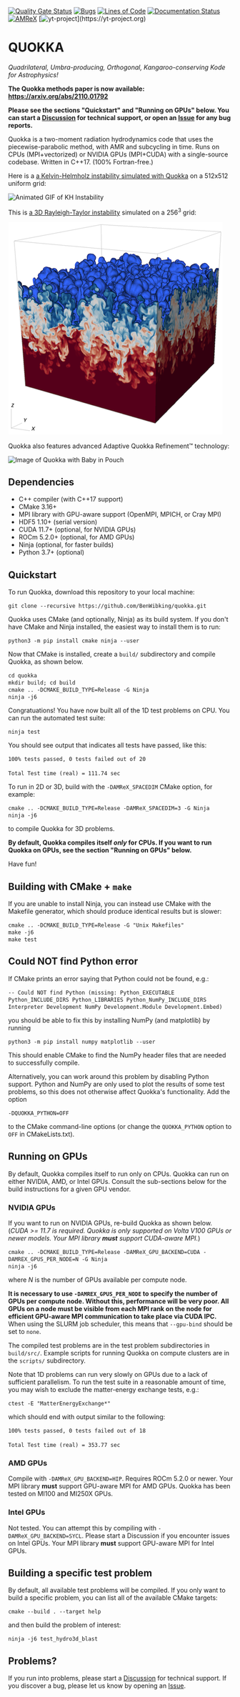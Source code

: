 [![Quality Gate Status](https://sonarcloud.io/api/project_badges/measure?project=BenWibking_TwoMomentRad&metric=alert_status&token=5049c56ffe08dcc83afd5ca4c8e0d951a2836652)](https://sonarcloud.io/dashboard?id=BenWibking_TwoMomentRad)
[![Bugs](https://sonarcloud.io/api/project_badges/measure?project=BenWibking_TwoMomentRad&metric=bugs&token=5049c56ffe08dcc83afd5ca4c8e0d951a2836652)](https://sonarcloud.io/dashboard?id=BenWibking_TwoMomentRad)
[![Lines of Code](https://sonarcloud.io/api/project_badges/measure?project=BenWibking_TwoMomentRad&metric=ncloc&token=5049c56ffe08dcc83afd5ca4c8e0d951a2836652)](https://sonarcloud.io/dashboard?id=BenWibking_TwoMomentRad)
[![Documentation Status](https://readthedocs.org/projects/quokka-code/badge/?version=latest)](https://quokka-code.readthedocs.io/en/latest/?badge=latest)
[![AMReX](https://amrex-codes.github.io/badges/powered%20by-AMReX-red.svg)](https://amrex-codes.github.io)
[![yt-project](https://img.shields.io/static/v1?label="works%20with"&message="yt"&color="blueviolet")](https://yt-project.org)

# QUOKKA
*Quadrilateral, Umbra-producing, Orthogonal, Kangaroo-conserving Kode for Astrophysics!*

**The Quokka methods paper is now available: https://arxiv.org/abs/2110.01792**

**Please see the sections "Quickstart" and "Running on GPUs" below. You can start a [Discussion](https://github.com/BenWibking/quokka/discussions) for technical support, or open an [Issue](https://github.com/BenWibking/quokka/issues) for any bug reports.**

Quokka is a two-moment radiation hydrodynamics code that uses the piecewise-parabolic method, with AMR and subcycling in time. Runs on CPUs (MPI+vectorized) or NVIDIA GPUs (MPI+CUDA) with a single-source codebase. Written in C++17. (100% Fortran-free.)

Here is a [a Kelvin-Helmholz instability simulated with Quokka](https://vimeo.com/714653592) on a 512x512 uniform grid:

![Animated GIF of KH Instability](https://videoapi-muybridge.vimeocdn.com/animated-thumbnails/image/1f468be6-6d7b-4d53-a02c-4dd8f3ad5154.gif?ClientID=vimeo-core-prod&Date=1653705774&Signature=9bea89d5c9657180391a9538a10fd4f8f7099025)

This is [a 3D Rayleigh-Taylor instability](https://vimeo.com/746363534) simulated on a $256^3$ grid:

![Image of 3D RT instability](extern/rt3d_visit.png)

Quokka also features advanced Adaptive Quokka Refinement:tm: technology:

![Image of Quokka with Baby in Pouch](extern/quokka2.png)

## Dependencies
* C++ compiler (with C++17 support)
* CMake 3.16+
* MPI library with GPU-aware support (OpenMPI, MPICH, or Cray MPI)
* HDF5 1.10+ (serial version)
* CUDA 11.7+ (optional, for NVIDIA GPUs)
* ROCm 5.2.0+ (optional, for AMD GPUs)
* Ninja (optional, for faster builds)
* Python 3.7+ (optional)

## Quickstart

To run Quokka, download this repository to your local machine:
```
git clone --recursive https://github.com/BenWibking/quokka.git
```
Quokka uses CMake (and optionally, Ninja) as its build system. If you don't have CMake and Ninja installed, the easiest way to install them is to run:
```
python3 -m pip install cmake ninja --user
```
Now that CMake is installed, create a `build/` subdirectory and compile Quokka, as shown below.
```
cd quokka
mkdir build; cd build
cmake .. -DCMAKE_BUILD_TYPE=Release -G Ninja
ninja -j6
```
Congratuations! You have now built all of the 1D test problems on CPU. You can run the automated test suite:
```
ninja test
```
You should see output that indicates all tests have passed, like this:
```
100% tests passed, 0 tests failed out of 20

Total Test time (real) = 111.74 sec
```
To run in 2D or 3D, build with the `-DAMReX_SPACEDIM` CMake option, for example:
```
cmake .. -DCMAKE_BUILD_TYPE=Release -DAMReX_SPACEDIM=3 -G Ninja
ninja -j6
```
to compile Quokka for 3D problems.

**By default, Quokka compiles itself *only* for CPUs. If you want to run Quokka on GPUs, see the section "Running on GPUs" below.**

Have fun!

## Building with CMake + `make`
If you are unable to install Ninja, you can instead use CMake with the Makefile generator, which should produce identical results but is slower:
```
cmake .. -DCMAKE_BUILD_TYPE=Release -G "Unix Makefiles"
make -j6
make test
```

## Could NOT find Python error
If CMake prints an error saying that Python could not be found, e.g.:
```
-- Could NOT find Python (missing: Python_EXECUTABLE Python_INCLUDE_DIRS Python_LIBRARIES Python_NumPy_INCLUDE_DIRS Interpreter Development NumPy Development.Module Development.Embed)
```
you should be able to fix this by installing NumPy (and matplotlib) by running
```
python3 -m pip install numpy matplotlib --user
```
This should enable CMake to find the NumPy header files that are needed to successfully compile.

Alternatively, you can work around this problem by disabling Python support. Python and NumPy are only used to plot the results of some test problems, so this does not otherwise affect Quokka's functionality. Add the option
```
-DQUOKKA_PYTHON=OFF
```
to the CMake command-line options (or change the `QUOKKA_PYTHON` option to `OFF` in CMakeLists.txt).

## Running on GPUs
By default, Quokka compiles itself to run only on CPUs. Quokka can run on either NVIDIA, AMD, or Intel GPUs. Consult the sub-sections below for the build instructions for a given GPU vendor.

### NVIDIA GPUs
If you want to run on NVIDIA GPUs, re-build Quokka as shown below. (*CUDA >= 11.7 is required. Quokka is only supported on Volta V100 GPUs or newer models. Your MPI library **must** support CUDA-aware MPI.*)
```
cmake .. -DCMAKE_BUILD_TYPE=Release -DAMReX_GPU_BACKEND=CUDA -DAMREX_GPUS_PER_NODE=N -G Ninja
ninja -j6
```
where $N$ is the number of GPUs available per compute node.

**It is necessary to use `-DAMREX_GPUS_PER_NODE` to specify the number of GPUs per compute node. Without this, performance will be very poor. All GPUs on a node must be visible from each MPI rank on the node for efficient GPU-aware MPI communication to take place via CUDA IPC.** When using the SLURM job scheduler, this means that `--gpu-bind` should be set to `none`.

The compiled test problems are in the test problem subdirectories in `build/src/`. Example scripts for running Quokka on compute clusters are in the `scripts/` subdirectory.

Note that 1D problems can run very slowly on GPUs due to a lack of sufficient parallelism. To run the test suite in a reasonable amount of time, you may wish to exclude the matter-energy exchange tests, e.g.:
```
ctest -E "MatterEnergyExchange*"
```
which should end with output similar to the following:
```
100% tests passed, 0 tests failed out of 18

Total Test time (real) = 353.77 sec
```
### AMD GPUs
Compile with `-DAMReX_GPU_BACKEND=HIP`. Requires ROCm 5.2.0 or newer. Your MPI library **must** support GPU-aware MPI for AMD GPUs. Quokka has been tested on MI100 and MI250X GPUs.

### Intel GPUs
Not tested. You can attempt this by compiling with `-DAMReX_GPU_BACKEND=SYCL`. Please start a Discussion if you encounter issues on Intel GPUs. Your MPI library **must** support GPU-aware MPI for Intel GPUs.

## Building a specific test problem
By default, all available test problems will be compiled. If you only want to build a specific problem, you can list all of the available CMake targets:
```
cmake --build . --target help
```
and then build the problem of interest:
```
ninja -j6 test_hydro3d_blast
```

## Problems?
If you run into problems, please start a [Discussion](https://github.com/BenWibking/quokka/discussions) for technical support. If you discover a bug, please let us know by opening an [Issue](https://github.com/BenWibking/quokka/issues).
